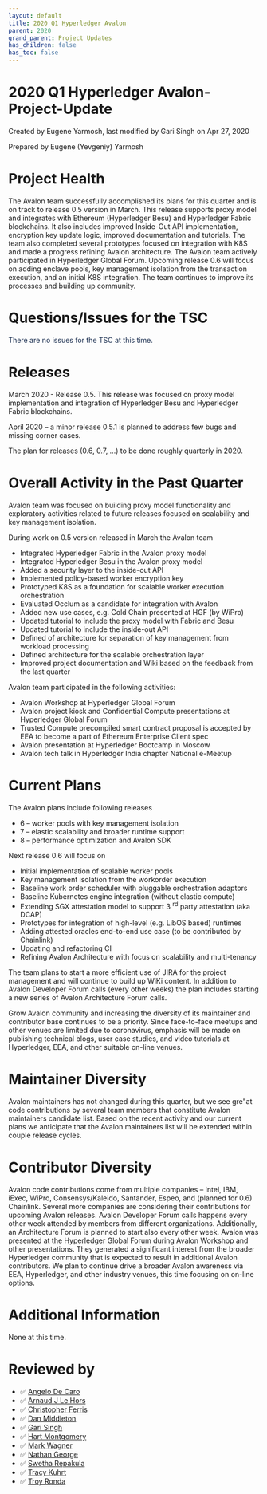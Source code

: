 ```yaml
---
layout: default
title: 2020 Q1 Hyperledger Avalon
parent: 2020
grand_parent: Project Updates
has_children: false
has_toc: false
---
```


# 2020 Q1 Hyperledger Avalon-Project-Update

Created by Eugene Yarmosh, last modified by Gari Singh on Apr 27, 2020

Prepared by Eugene (Yevgeniy) Yarmosh

# Project Health

The Avalon team successfully accomplished its plans for this quarter and
is on track to release 0.5 version in March. This release supports proxy
model and integrates with Ethereum (Hyperledger Besu) and Hyperledger
Fabric blockchains. It also includes improved Inside-Out API
implementation, encryption key update logic, improved documentation and
tutorials. The team also completed several prototypes focused on
integration with K8S and made a progress refining Avalon architecture.
The Avalon team actively participated in Hyperledger Global Forum.
Upcoming release 0.6 will focus on adding enclave pools, key management
isolation from the transaction execution, and an initial K8S
integration. The team continues to improve its processes and building up
community.


# Questions/Issues for the TSC

<span style="color: rgb(23,43,77);">There are no issues for the TSC at this time. </span>

# Releases

March 2020 - Release 0.5. This release was focused on proxy model
implementation and integration of Hyperledger Besu and Hyperledger
Fabric blockchains.

April 2020 – a minor release 0.5.1 is planned to address few bugs and
missing corner cases.

The plan for releases (0.6, 0.7, ...) to be done roughly quarterly in
2020.

# Overall Activity in the Past Quarter

Avalon team was focused on building proxy model functionality and
exploratory activities related to future releases focused on scalability
and key management isolation.

During work on 0.5 version released in March the Avalon team

-   Integrated Hyperledger Fabric in the Avalon proxy model
-   Integrated Hyperledger Besu in the Avalon proxy model
-   Added a security layer to the inside-out API
-   Implemented policy-based worker encryption key
-   Prototyped K8S as a foundation for scalable worker execution
orchestration
-   Evaluated Occlum as a candidate for integration with Avalon
-   Added new use cases, e.g. Cold Chain presented at HGF (by WiPro)
-   Updated tutorial to include the proxy model with Fabric and Besu
-   Updated tutorial to include the inside-out API
-   Defined of architecture for separation of key management from
workload processing 
-   Defined architecture for the scalable orchestration layer
-   Improved project documentation and Wiki based on the feedback from
the last quarter

Avalon team participated in the following activities:

-   Avalon Workshop at Hyperledger Global Forum
-   Avalon project kiosk and Confidential Compute presentations at Hyperledger Global Forum
-   Trusted Compute precompiled smart contract proposal is accepted by EEA to become a part of Ethereum Enterprise Client spec
-   Avalon presentation at Hyperledger Bootcamp in Moscow
-   Avalon tech talk in Hyperledger India chapter National e-Meetup

# Current Plans

The Avalon plans include following releases

-   6 – worker pools with key management isolation
-   7 – elastic scalability and broader runtime support
-   8 – performance optimization and Avalon SDK

Next release 0.6 will focus on

-   Initial implementation of scalable worker pools
-   Key management isolation from the workorder execution
-   Baseline work order scheduler with pluggable orchestration adaptors
-   Baseline Kubernetes engine integration (without elastic compute)
-   Extending SGX attestation model to support 3 <sup>rd</sup> party
attestation (aka DCAP)
-   Prototypes for integration of high-level (e.g. LibOS based) runtimes
-   Adding attested oracles end-to-end use case (to be contributed by Chainlink)
-   Updating and refactoring CI
-   Refining Avalon Architecture with focus on scalability and
multi-tenancy

The team plans to start a more efficient use of JIRA for the project
management and will continue to build up WiKi content. In addition to
Avalon Developer Forum calls (every other weeks) the plan includes
starting a new series of Avalon Architecture Forum calls.

Grow Avalon community and increasing the diversity of its maintainer and
contributor base continues to be a priority. Since face-to-face meetups
and other venues are limited due to coronavirus, emphasis will be made
on publishing technical blogs, user case studies, and video tutorials at Hyperledger, EEA, and other suitable on-line venues.

# Maintainer Diversity

Avalon maintainers has not changed during this quarter, but we see gre"at code contributions by several team members that constitute Avalon
maintainers candidate list. Based on the recent activity and our current
plans we anticipate that the Avalon maintainers list will be extended
within couple release cycles.

# Contributor Diversity

Avalon code contributions come from multiple companies – Intel, IBM,
iExec, WiPro, Consensys/Kaleido, Santander, Espeo, and (planned for 0.6)
Chainlink. Several more companies are considering their contributions
for upcoming Avalon releases.
Avalon Developer Forum calls happens every other week attended by members from different organizations. Additionally, an Architecture
Forum is planned to start also every other week.
Avalon was presented at the Hyperledger Global Forum during Avalon
Workshop and other presentations. They generated a significant interest
from the broader Hyperledger community that is expected to result in
additional Avalon contributors. We plan to continue drive a broader
Avalon awareness via EEA, Hyperledger, and other industry venues, this
time focusing on on-line options.



# Additional Information

None at this time.

# Reviewed by
-   ✅ <a href="https://wiki.hyperledger.org/display/~angelo.decaro" class="confluence-userlink user-mention" data-username="angelo.decaro" data-linked-resource-id="16327529" data-linked-resource-version="1" data-linked-resource-type="userinfo" data-base-url="https://wiki.hyperledger.org">Angelo De Caro</a>
-   ✅ <a href="https://wiki.hyperledger.org/display/~lehors" class="confluence-userlink user-mention" data-username="lehors" data-linked-resource-id="2394240" data-linked-resource-version="1" data-linked-resource-type="userinfo" data-base-url="https://wiki.hyperledger.org">Arnaud J Le Hors</a>
-   ✅ <a href="https://wiki.hyperledger.org/display/~ChristopherFerris" class="confluence-userlink user-mention" data-username="ChristopherFerris" data-linked-resource-id="2392402" data-linked-resource-version="1" data-linked-resource-type="userinfo" data-base-url="https://wiki.hyperledger.org">Christopher Ferris</a>
-   ✅
<a href="https://wiki.hyperledger.org/display/~dan.middleton@intel.com" class="confluence-userlink user-mention" data-username="dan.middleton@intel.com" data-linked-resource-id="6427025" data-linked-resource-version="2" data-linked-resource-type="userinfo" data-base-url="https://wiki.hyperledger.org">Dan Middleton</a>
-   ✅ <a href="https://wiki.hyperledger.org/display/~mastersingh24" class="confluence-userlink user-mention" data-username="mastersingh24" data-linked-resource-id="16321659" data-linked-resource-version="1" data-linked-resource-type="userinfo" data-base-url="https://wiki.hyperledger.org">Gari Singh</a>
-   ✅ <a href="https://wiki.hyperledger.org/display/~hartm" class="confluence-userlink user-mention" data-username="hartm" data-linked-resource-id="6422922" data-linked-resource-version="1" data-linked-resource-type="userinfo" data-base-url="https://wiki.hyperledger.org">Hart Montgomery</a>
-   ✅ <a href="https://wiki.hyperledger.org/display/~mwagner" class="confluence-userlink user-mention" data-username="mwagner" data-linked-resource-id="5505170" data-linked-resource-version="1" data-linked-resource-type="userinfo" data-base-url="https://wiki.hyperledger.org">Mark Wagner</a>
-   ✅ <a href="https://wiki.hyperledger.org/display/~nage" class="confluence-userlink user-mention" data-username="nage" data-linked-resource-id="2393038" data-linked-resource-version="1" data-linked-resource-type="userinfo" data-base-url="https://wiki.hyperledger.org">Nathan George</a>
-   ✅ <a href="https://wiki.hyperledger.org/display/~swetharepakula" class="confluence-userlink user-mention" data-username="swetharepakula" data-linked-resource-id="5505323" data-linked-resource-version="1" data-linked-resource-type="userinfo" data-base-url="https://wiki.hyperledger.org">Swetha Repakula</a>
-   ✅ <a href="https://wiki.hyperledger.org/display/~tkuhrt" class="confluence-userlink user-mention" data-username="tkuhrt" data-linked-resource-id="1180151" data-linked-resource-version="2" data-linked-resource-type="userinfo" data-base-url="https://wiki.hyperledger.org">Tracy Kuhrt</a>
-   ✅ <a href="https://wiki.hyperledger.org/display/~troyronda" class="confluence-userlink user-mention" data-username="troyronda" data-linked-resource-id="9110618" data-linked-resource-version="2" data-linked-resource-type="userinfo" data-base-url="https://wiki.hyperledger.org">Troy Ronda</a>






